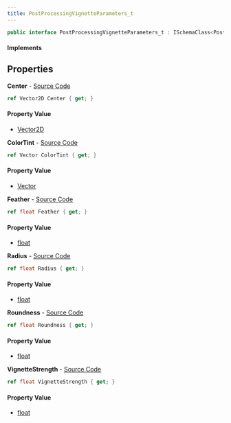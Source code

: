 ```yaml
---
title: PostProcessingVignetteParameters_t
---
```


```csharp
public interface PostProcessingVignetteParameters_t : ISchemaClass<PostProcessingVignetteParameters_t>, ISchemaField, ISchemaClass, INativeHandle
```

#### Implements

## Properties

**Center** - [Source Code](https://github.com/swiftly-solution/swiftlys2/blob/main/managed/src/SwiftlyS2.Generated/Schemas/Interfaces/PostProcessingVignetteParameters_t.cs#L18)

```csharp
ref Vector2D Center { get; }
```

#### Property Value

- [Vector2D](/docs/api/shared/natives/vector2d)

**ColorTint** - [Source Code](https://github.com/swiftly-solution/swiftlys2/blob/main/managed/src/SwiftlyS2.Generated/Schemas/Interfaces/PostProcessingVignetteParameters_t.cs#L26)

```csharp
ref Vector ColorTint { get; }
```

#### Property Value

- [Vector](/docs/api/shared/natives/vector)

**Feather** - [Source Code](https://github.com/swiftly-solution/swiftlys2/blob/main/managed/src/SwiftlyS2.Generated/Schemas/Interfaces/PostProcessingVignetteParameters_t.cs#L24)

```csharp
ref float Feather { get; }
```

#### Property Value

- [float](https://learn.microsoft.com/dotnet/api/system.single)

**Radius** - [Source Code](https://github.com/swiftly-solution/swiftlys2/blob/main/managed/src/SwiftlyS2.Generated/Schemas/Interfaces/PostProcessingVignetteParameters_t.cs#L20)

```csharp
ref float Radius { get; }
```

#### Property Value

- [float](https://learn.microsoft.com/dotnet/api/system.single)

**Roundness** - [Source Code](https://github.com/swiftly-solution/swiftlys2/blob/main/managed/src/SwiftlyS2.Generated/Schemas/Interfaces/PostProcessingVignetteParameters_t.cs#L22)

```csharp
ref float Roundness { get; }
```

#### Property Value

- [float](https://learn.microsoft.com/dotnet/api/system.single)

**VignetteStrength** - [Source Code](https://github.com/swiftly-solution/swiftlys2/blob/main/managed/src/SwiftlyS2.Generated/Schemas/Interfaces/PostProcessingVignetteParameters_t.cs#L16)

```csharp
ref float VignetteStrength { get; }
```

#### Property Value

- [float](https://learn.microsoft.com/dotnet/api/system.single)

